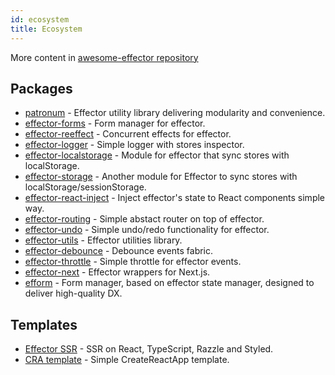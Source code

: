 ```yaml
---
id: ecosystem
title: Ecosystem
---
```


More content in [awesome-effector repository](https://github.com/effector/awesome)

## Packages

- [patronum](https://github.com/sergeysova/patronum) - Effector utility library delivering modularity and convenience.
- [effector-forms](https://github.com/aanation/effector-forms) - Form manager for effector.
- [effector-reeffect](https://github.com/yumauri/effector-reeffect) - Concurrent effects for effector.
- [effector-logger](https://github.com/sergeysova/effector-logger) - Simple logger with stores inspector.
- [effector-localstorage](https://github.com/lessmess-dev/effector-localstorage) - Module for effector that sync stores with localStorage.
- [effector-storage](https://github.com/yumauri/effector-storage) - Another module for Effector to sync stores with localStorage/sessionStorage.
- [effector-react-inject](https://github.com/today-/effector-react-inject) - Inject effector's state to React components simple way.
- [effector-routing](https://github.com/Kelin2025/effector-routing) - Simple abstact router on top of effector.
- [effector-undo](https://github.com/tanyaisinmybed/effector-undo) - Simple undo/redo functionality for effector.
- [effector-utils](https://github.com/Kelin2025/effector-utils) - Effector utilities library.
- [effector-debounce](https://github.com/sergeysova/effector-debounce) - Debounce events fabric.
- [effector-throttle](https://github.com/sergeysova/effector-throttle) - Simple throttle for effector events.
- [effector-next](https://github.com/weyheyhey/effector-next) - Effector wrappers for Next.js.
- [efform](https://github.com/tehSLy/efform) - Form manager, based on effector state manager, designed to deliver high-quality DX.

## Templates

- [Effector SSR](https://github.com/sergeysova/effector-ssr) - SSR on React, TypeScript, Razzle and Styled.
- [CRA template](https://github.com/sergeysova/cra-template-effector) - Simple CreateReactApp template.
